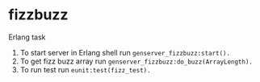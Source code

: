 # fizzbuzz
Erlang task
1. To start server in Erlang shell run `genserver_fizzbuzz:start().` 
2. To get fizz buzz array run `genserver_fizzbuzz:do_buzz(ArrayLength).`
3. To run test run `eunit:test(fizz_test).`
